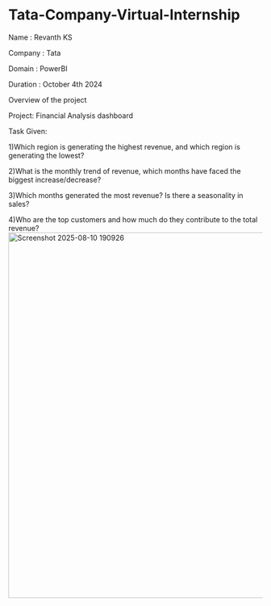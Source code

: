 # Tata-Company-Virtual-Internship
Name : Revanth KS

Company : Tata
 
Domain : PowerBI 

Duration : October 4th 2024

Overview of the project

Project: Financial Analysis dashboard

Task Given:

1)Which region is generating the highest revenue, and which region is generating the lowest?

2)What is the monthly trend of revenue, which months have faced the biggest increase/decrease?

3)Which months generated the most revenue? Is there a seasonality in sales?

4)Who are the top customers and how much do they contribute to the total revenue?
<img width="1322" height="724" alt="Screenshot 2025-08-10 190926" src="https://github.com/user-attachments/assets/6ab5b582-372a-4193-9bfa-55dda81a52d5" />

